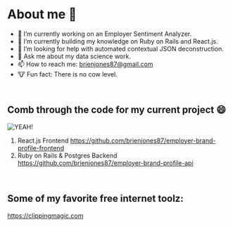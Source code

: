 # About me 👋

- 🔭 I’m currently working on an Employer Sentiment Analyzer.
- 🌱 I’m currently building my knowledge on Ruby on Rails and React.js.
- 🤔 I’m looking for help with automated contextual JSON deconstruction.
- 💬 Ask me about my data science work.
- 📫 How to reach me: brienjones87@gmail.com
- 🐮 Fun fact: There is no cow level.

<br/>

## Comb through the code for my current project 😄
![YEAH!](https://media2.giphy.com/media/v1.Y2lkPTc5MGI3NjExdGN3bWdzMWdiOWE0OTY1dGR3czdhYjIyb3VxeGoxZTh4dWR1ejA4ZCZlcD12MV9pbnRlcm5hbF9naWZfYnlfaWQmY3Q9Zw/TdMVH60kJvTMI/giphy.gif)
1. React.js Frontend
https://github.com/brienjones87/employer-brand-profile-frontend
2. Ruby on Rails & Postgres Backend
https://github.com/brienjones87/employer-brand-profile-api

<br/>

## Some of my favorite free internet toolz:
https://clippingmagic.com
